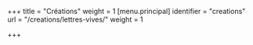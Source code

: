 +++
title = "Créations"
weight = 1
[menu.principal]
identifier = "creations"
url = "/creations/lettres-vives/"
weight = 1

+++
